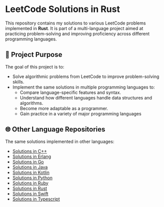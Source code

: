 # LeetCode Solutions in Rust

This repository contains my solutions to various LeetCode problems implemented
in **Rust**. It is part of a multi-language project aimed at practicing
problem-solving and improving proficiency across different programming
languages.

## 📌 Project Purpose

The goal of this project is to:

- Solve algorithmic problems from LeetCode to improve problem-solving skills.
- Implement the same solutions in multiple programming languages to:
  - Compare language-specific features and syntax.
  - Understand how different languages handle data structures and algorithms.
  - Become more adaptable as a programmer.
  - Gain practice in a variety of major programming languages

## 🌐 Other Language Repositories

The same solutions implemented in other languages:

- [Solutions in C++](https://github.com/zellenon/leetcode-cpp)
- [Solutions in Erlang](https://github.com/zellenon/leetcode-cpp)
- [Solutions in Go](https://github.com/zellenon/leetcode-go)
- [Solutions in Java](https://github.com/zellenon/leetcode-java)
- [Solutions in Kotlin](https://github.com/zellenon/leetcode-java)
- [Solutions in Python](https://github.com/zellenon/leetcode-python)
- [Solutions in Ruby](https://github.com/zellenon/leetcode-python)
- [Solutions in Rust](https://github.com/zellenon/leetcode-python)
- [Solutions in Swift](https://github.com/zellenon/leetcode-python)
- [Solutions in Typescript](https://github.com/zellenon/leetcode-python)

